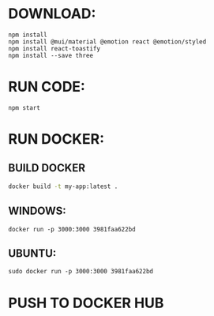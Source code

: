 # DOWNLOAD:
`npm install` <br>
`npm install @mui/material @emotion react @emotion/styled` <br>
`npm install react-toastify` <br>
`npm install --save three` <br>
# RUN CODE:
`npm start`
# RUN DOCKER:
## BUILD DOCKER
```bash
docker build -t my-app:latest .
```

## WINDOWS:
`docker run -p 3000:3000 3981faa622bd`
## UBUNTU:
`sudo docker run -p 3000:3000 3981faa622bd`

# PUSH TO DOCKER HUB
